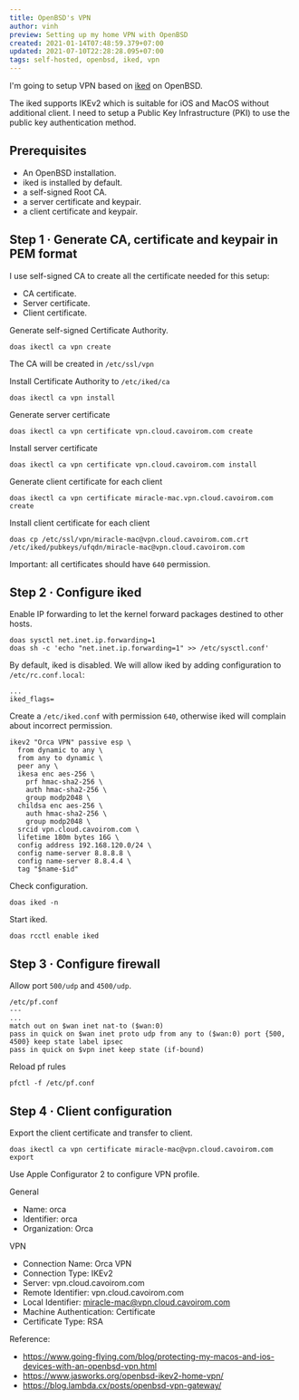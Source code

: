```yaml
---
title: OpenBSD's VPN
author: vinh
preview: Setting up my home VPN with OpenBSD
created: 2021-01-14T07:48:59.379+07:00
updated: 2021-07-10T22:28:28.095+07:00
tags: self-hosted, openbsd, iked, vpn
---
```


I'm going to setup VPN based on [iked](https://man.openbsd.org/iked.8) on OpenBSD.

The iked supports IKEv2 which is suitable for iOS and MacOS without additional client. I need to setup a Public Key Infrastructure (PKI) to use the public key authentication method.

## Prerequisites

* An OpenBSD installation.
* iked is installed by default.
* a self-signed Root CA.
* a server certificate and keypair.
* a client certificate and keypair.

## Step 1 · Generate CA, certificate and keypair in PEM format

I use self-signed CA to create all the certificate needed for this setup:

* CA certificate.
* Server certificate.
* Client certificate.

Generate self-signed Certificate Authority.

```
doas ikectl ca vpn create
```

The CA will be created in `/etc/ssl/vpn`

Install Certificate Authority to `/etc/iked/ca`

```
doas ikectl ca vpn install
```

Generate server certificate

```
doas ikectl ca vpn certificate vpn.cloud.cavoirom.com create
```

Install server certificate

```
doas ikectl ca vpn certificate vpn.cloud.cavoirom.com install
```

Generate client certificate for each client

```
doas ikectl ca vpn certificate miracle-mac.vpn.cloud.cavoirom.com create
```

Install client certificate for each client

```
doas cp /etc/ssl/vpn/miracle-mac@vpn.cloud.cavoirom.com.crt /etc/iked/pubkeys/ufqdn/miracle-mac@vpn.cloud.cavoirom.com
```

Important: all certificates should have `640` permission.

## Step 2 · Configure iked

Enable IP forwarding to let the kernel forward packages destined to other hosts. 

```
doas sysctl net.inet.ip.forwarding=1
doas sh -c 'echo "net.inet.ip.forwarding=1" >> /etc/sysctl.conf'
```

By default, iked is disabled. We will allow iked by adding configuration to `/etc/rc.conf.local`:

```
...
iked_flags=
```

Create a `/etc/iked.conf` with permission `640`, otherwise iked will complain about incorrect permission.

```
ikev2 "Orca VPN" passive esp \
  from dynamic to any \
  from any to dynamic \
  peer any \
  ikesa enc aes-256 \
    prf hmac-sha2-256 \
    auth hmac-sha2-256 \
    group modp2048 \
  childsa enc aes-256 \
    auth hmac-sha2-256 \
    group modp2048 \
  srcid vpn.cloud.cavoirom.com \
  lifetime 180m bytes 16G \
  config address 192.168.120.0/24 \
  config name-server 8.8.8.8 \
  config name-server 8.8.4.4 \
  tag "$name-$id"
```

Check configuration.

```
doas iked -n
```

Start iked.

```
doas rcctl enable iked
```

## Step 3 · Configure firewall

Allow port `500/udp` and `4500/udp`.

```
/etc/pf.conf
---
...
match out on $wan inet nat-to ($wan:0)
pass in quick on $wan inet proto udp from any to ($wan:0) port {500, 4500} keep state label ipsec
pass in quick on $vpn inet keep state (if-bound)
```

Reload pf rules

```
pfctl -f /etc/pf.conf
```

## Step 4 · Client configuration

Export the client certificate and transfer to client.

```
doas ikectl ca vpn certificate miracle-mac@vpn.cloud.cavoirom.com export
```

Use Apple Configurator 2 to configure VPN profile.

General

* Name: orca
* Identifier: orca
* Organization: Orca

VPN

* Connection Name: Orca VPN
* Connection Type: IKEv2
* Server: vpn.cloud.cavoirom.com
* Remote Identifier: vpn.cloud.cavoirom.com
* Local Identifier: miracle-mac@vpn.cloud.cavoirom.com
* Machine Authentication: Certificate
* Certificate Type: RSA



Reference:

* <https://www.going-flying.com/blog/protecting-my-macos-and-ios-devices-with-an-openbsd-vpn.html>
* <https://www.jasworks.org/openbsd-ikev2-home-vpn/>
* <https://blog.lambda.cx/posts/openbsd-vpn-gateway/>

